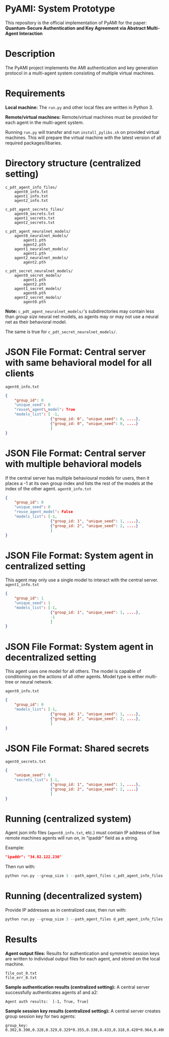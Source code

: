 # PyAMI: System Prototype
This repository is the official implementation of PyAMI for the paper: 
**Quantum-Secure Authentication and Key Agreement via Abstract Multi-Agent Interaction**

# Description
The PyAMI project implements the AMI authentication and key generation protocol in a multi-agent system consisting of multiple virtual machines. 

# Requirements
**Local machine:**
The `run.py` and other local files are written in Python 3. 

**Remote/virtual machines:**
Remote/virtual machines must be provided for each agent in the multi-agent system.

Running `run.py` will transfer and run `install_pylibs.sh` on provided virtual machines.
This will prepare the virtual machine with the latest version of all required packages/libaries.

# Directory structure (centralized setting)
    c_pdt_agent_info_files/
        agent0_info.txt
        agent1_info.txt
        agent2_info.txt
        
    c_pdt_agent_secrets_files/
        agent0_secrets.txt
        agent1_secrets.txt
        agent2_secrets.txt
        
    c_pdt_agent_neuralnet_models/
        agent0_neuralnet_models/
            agent1.pth
            agent2.pth
        agent1_neuralnet_models/
            agent1.pth
        agent2_neuralnet_models/
            agent2.pth
            
    c_pdt_secret_neuralnet_models/
        agent0_secret_models/
            agent1.pth
            agent2.pth
        agent1_secret_models/
            agent0.pth
        agent2_secret_models/
            agent0.pth

**Note:** `c_pdt_agent_neuralnet_models/`'s subdirectories may contain less than *group size* neural net models, as agents may or may not use a neural net as their behavioral model.

The same is true for `c_pdt_secret_neuralnet_models/`.

# JSON File Format: Central server with same behavioral model for all clients
`agent0_info.txt`
```json
{
    "group_id": 0
    "unique_seed": 0
    "reuse\_agent\_model": True
    "models_list": [ -1,
                    {"group_id: 0", "unique_seed": 0, ....},
                    {"group_id: 0", "unique_seed": 0, ....}
                    ]
}
```
# JSON File Format: Central server with multiple behavioral models
If the central server has multiple behavioural models for users, then it places a -1 at its own group index and lists the rest of the models at the index of the other agent. 
`agent0_info.txt`
```json
{
    "group_id": 0
    "unique_seed": 0
    "reuse_agent_model": False
    "models_list": [-1,
                    {"group_id: 1", "unique_seed": 1, ....},
                    {"group_id: 2", "unique_seed": 2, ....}
                    ]
}
```

# JSON File Format: System agent in centralized setting
This agent may only use a single model to interact with the central server.
`agent1_info.txt`
```json
{
    "group_id": 1
    "unique_seed": 1
    "models_list": [-1,
                    {"group_id: 1", "unique_seed": 1, ....},
                    -1
                    ]
}
```
# JSON File Format: System agent in decentralized setting
This agent uses one model for all others. The model is capable of conditioning on the actions of all other agents. Model type is either multi-tree or neural network.

`agent0_info.txt`
```json
{
    "group_id": 0
    "models_list": [-1,
                    {"group_id: 1", "unique_seed": 1, ....},
                    {"group_id: 2", "unique_seed": 2, ....},
                    ]
}
```
# JSON File Format: Shared secrets 
`agent0_secrets.txt`
```json
{
    "unique_seed": 0
    "secrets_list": [-1,
                    {"group_id: 1", "unique_seed": 1, ....},
                    {"group_id: 2", "unique_seed": 2, ....}
                    ]
}
```
    
# Running (centralized system)
Agent json info files (`agent0_info.txt`, etc.) must contain IP address of live remote machines agents will run on, in "ipaddr" field as a string. 

Example:
```json
"ipaddr": "34.82.122.236"
```

Then run with:
```python
python run.py --group_size 3 --path_agent_files c_pdt_agent_info_files --path_shared_secrets c_pdt_shared_secret_files --path_neuralnet_models c_pdt_agent_neuralnet_models --path_secret_neuralnets c_pdt_secret_neuralnet_models --system_type centralized
```

# Running (decentralized system)
Provide IP addresses as in centralized case, then run with:

```python
python run.py --group_size 3 --path_agent_files d_pdt_agent_info_files --path_shared_secrets d_pdt_shared_secret_files --path_neuralnet_models d_pdt_agent_neuralnet_models --path_secret_neuralnets d_pdt_secret_neuralnet_models --system_type decentralized
```
    
# Results

**Agent output files:**
Results for authentication and symmetric session keys are written to individual output files for each agent, and stored on the local machine. 
```
file_out_0.txt
file_err_0.txt
```

**Sample authentication results (centralized setting):**
A central server successfully authenticates agents a1 and a2:
```
Agent auth results:  [-1, True, True]
```

**Sample session key results (centralized setting):**
A central server creates group session key for two agents:
```
group_key: 0.302,0.390,0.328,0.329,0.329*0.355,0.330,0.433,0.318,0.420*0.964,0.406,0.786,0.881,0.900*0.533,0.676,0.844,0.844,0.972
```